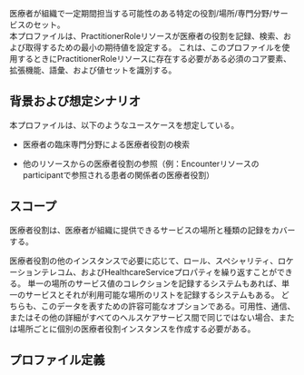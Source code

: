 <span style="color: ;">医療者が組織で一定期間担当する可能性のある特定の役割/場所/専門分野/サービスのセット。</span>
<br/>
本プロファイルは、PractitionerRoleリソースが医療者の役割を記録、検索、および取得するための最小の期待値を設定する。 これは、このプロファイルを使用するときにPractitionerRoleリソースに存在する必要がある必須のコア要素、拡張機能、語彙、および値セットを識別する。



## 背景および想定シナリオ

本プロファイルは、以下のようなユースケースを想定している。

- 医療者の臨床専門分野による医療者役割の検索

- 他のリソースからの医療者役割の参照（例：Encounterリソースのparticipantで参照される患者の関係者の医療者役割）


## スコープ

医療者役割は、医療者が組織に提供できるサービスの場所と種類の記録をカバーする。

医療者役割の他のインスタンスで必要に応じて、ロール、スペシャリティ、ロケーションテレコム、およびHealthcareServiceプロパティを繰り返すことができる。 単一の場所のサービス値のコレクションを記録するシステムもあれば、単一のサービスとそれが利用可能な場所のリストを記録するシステムもある。 どちらも、このデータを表すための許容可能なオプションである。可用性、通信、またはその他の詳細がすべてのヘルスケアサービス間で同じではない場合、または場所ごとに個別の医療者役割インスタンスを作成する必要がある。

## プロファイル定義